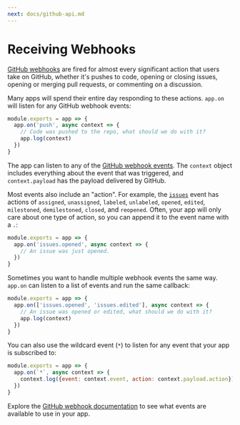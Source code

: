 ```yaml
---
next: docs/github-api.md
---
```


# Receiving Webhooks

[GitHub webhooks](https://developer.github.com/webhooks/) are fired for almost every significant action that users take on GitHub, whether it's pushes to code, opening or closing issues, opening or merging pull requests, or commenting on a discussion.

Many apps will spend their entire day responding to these actions. `app.on` will listen for any GitHub webhook events:

```js
module.exports = app => {
  app.on('push', async context => {
    // Code was pushed to the repo, what should we do with it?
    app.log(context)
  })
}
```

The app can listen to any of the [GitHub webhook events](https://developer.github.com/webhooks/#events). The `context` object includes everything about the event that was triggered, and `context.payload` has the payload delivered by GitHub.

Most events also include an "action". For example, the [`issues`](https://developer.github.com/v3/activity/events/types/#issuesevent) event has actions of `assigned`, `unassigned`, `labeled`, `unlabeled`, `opened`, `edited`, `milestoned`, `demilestoned`, `closed`, and `reopened`. Often, your app will only care about one type of action, so you can append it to the event name with a `.`:

```js
module.exports = app => {
  app.on('issues.opened', async context => {
    // An issue was just opened.
  })
}
```

Sometimes you want to handle multiple webhook events the same way. `app.on` can listen to a list of events and run the same callback:

```js
module.exports = app => {
  app.on(['issues.opened', 'issues.edited'], async context => {
    // An issue was opened or edited, what should we do with it?
    app.log(context)
  })
}
```

You can also use the wildcard event (`*`) to listen for any event that your app is subscribed to:

```js
module.exports = app => {
  app.on(`*`, async context => {
    context.log({event: context.event, action: context.payload.action})
  })
}
```

Explore the [GitHub webhook documentation](https://developer.github.com/webhooks/#events) to see what events are available to use in your app.

